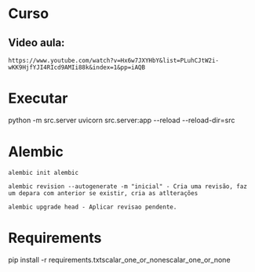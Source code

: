 
#   Curso

## Video aula:
    https://www.youtube.com/watch?v=Hx6w7JXYHbY&list=PLuhCJtW2i-wKK9HjfYJI4RIcd9AMIi88k&index=1&pp=iAQB

# Executar

python -m src.server
uvicorn src.server:app --reload --reload-dir=src


# Alembic
    alembic init alembic
    
    alembic revision --autogenerate -m "inicial" - Cria uma revisão, faz um depara com anterior se existir, cria as atlterações
    
    alembic upgrade head - Aplicar revisao pendente.


# Requirements
pip install -r requirements.txtscalar_one_or_nonescalar_one_or_none